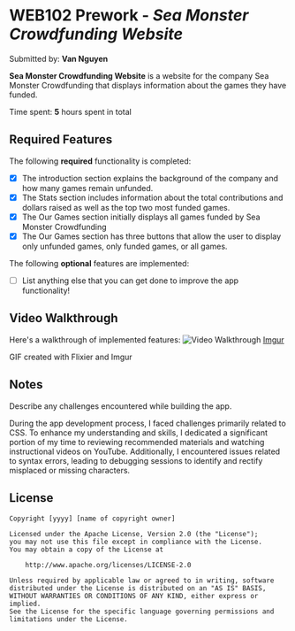 # WEB102 Prework - *Sea Monster Crowdfunding Website*

Submitted by: **Van Nguyen**

**Sea Monster Crowdfunding Website** is a website for the company Sea Monster Crowdfunding that displays information about the games they have funded.

Time spent: **5** hours spent in total

## Required Features

The following **required** functionality is completed:

* [x] The introduction section explains the background of the company and how many games remain unfunded.
* [x] The Stats section includes information about the total contributions and dollars raised as well as the top two most funded games.
* [x] The Our Games section initially displays all games funded by Sea Monster Crowdfunding
* [x] The Our Games section has three buttons that allow the user to display only unfunded games, only funded games, or all games.

The following **optional** features are implemented:

* [ ] List anything else that you can get done to improve the app functionality!

## Video Walkthrough

Here's a walkthrough of implemented features:
![Video Walkthrough](https://github.com/yourvivian/web102_prework/assets/87792873/1e7da7be-d447-439f-8931-6da0a212f158)
[Imgur](https://i.imgur.com/p1ldDfg.gifv)
<!-- Replace this with whatever GIF tool you used! -->
GIF created with Flixier and Imgur
<!-- Recommended tools:
[Kap](https://getkap.co/) for macOS
[ScreenToGif](https://www.screentogif.com/) for Windows
[peek](https://github.com/phw/peek) for Linux. -->

## Notes

Describe any challenges encountered while building the app.

During the app development process, I faced challenges primarily related to CSS. To enhance my understanding and skills, I dedicated a significant portion of my time to reviewing recommended materials and watching instructional videos on YouTube. Additionally, I encountered issues related to syntax errors, leading to debugging sessions to identify and rectify misplaced or missing characters.

## License

    Copyright [yyyy] [name of copyright owner]

    Licensed under the Apache License, Version 2.0 (the "License");
    you may not use this file except in compliance with the License.
    You may obtain a copy of the License at

        http://www.apache.org/licenses/LICENSE-2.0

    Unless required by applicable law or agreed to in writing, software
    distributed under the License is distributed on an "AS IS" BASIS,
    WITHOUT WARRANTIES OR CONDITIONS OF ANY KIND, either express or implied.
    See the License for the specific language governing permissions and
    limitations under the License.
